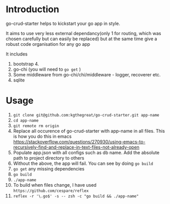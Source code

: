 # Introduction

go-crud-starter helps to kickstart your go app in style.

It aims to use very less external dependancy(only 1 for routing, which was chosen carefully but can easily be replaced) but at the same time give a robust code organisation for any go app

It includes

1. bootstrap 4.
2. go-chi (you will need to `go get` )
3. Some middleware from go-chi/chi/middleware - logger, recoverer etc.
4. sqlite

# Usage

1. `git clone git@github.com:kgthegreat/go-crud-starter.git app-name`
2. `cd app-name`
3. `git remote rm origin`
4. Replace all occurence of go-crud-starter with app-name in all files. This is how you do this in emacs https://stackoverflow.com/questions/270930/using-emacs-to-recursively-find-and-replace-in-text-files-not-already-open
5. Populate app.json with all configs such as db name. Add the absolute path to project directory to others
6. Without the above, the app will fail. You can see by doing `go build`
7. `go get` any missing dependencies 
7. `go build`
8. `./app-name`
9. To build when files change, I have used `https://github.com/cespare/reflex`
10. `reflex -r '\.go$' -s -- zsh -c "go build && ./app-name"`

